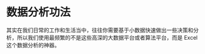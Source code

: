 # 数据分析功法

其实在我们日常的工作和生活当中，往往你需要基于小数据快速做出一些决策和分析，所以我们使用最频繁的不是这些高深的大数据平台或者算法平台，而是 Excel 这个数据分析的神器。








